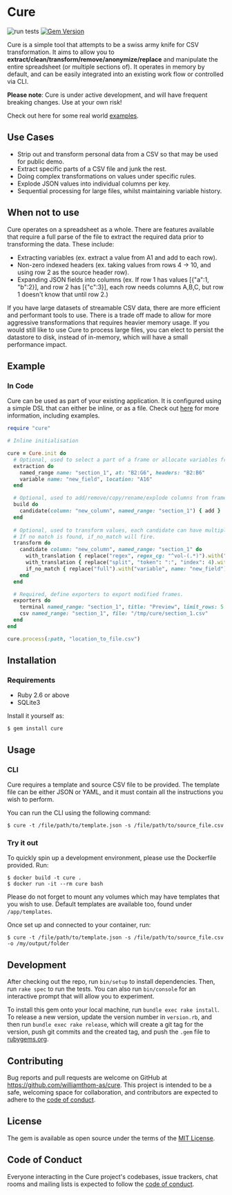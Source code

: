 # Cure

![run tests](https://github.com/williamthom-as/cure/actions/workflows/rspec.yml/badge.svg)
[![Gem Version](https://badge.fury.io/rb/cure.svg)](https://badge.fury.io/rb/cure)

Cure is a simple tool that attempts to be a swiss army knife for CSV transformation.
It aims to allow you to **extract/clean/transform/remove/anonymize/replace** and manipulate the entire 
spreadsheet (or multiple sections of). It operates in memory by default, and can be easily integrated into an 
existing work flow or controlled via CLI.

**Please note**: Cure is under active development, and will have frequent breaking changes. Use at your own risk!

Check out here for some real world [examples](docs/examples/examples.md).

## Use Cases

- Strip out and transform personal data from a CSV so that may be used for public demo.
- Extract specific parts of a CSV file and junk the rest.
- Doing complex transformations on values under specific rules.
- Explode JSON values into individual columns per key.
- Sequential processing for large files, whilst maintaining variable history.

## When not to use

Cure operates on a spreadsheet as a whole. There are features available that require a full parse of the file to extract
the required data prior to transforming the data. These include:
  - Extracting variables (ex. extract a value from A1 and add to each row).
  - Non-zero indexed headers (ex. taking values from rows 4 -> 10, and using row 2 as the source header row).
  - Expanding JSON fields into columns (ex. If row 1 has values [{"a":1, "b":2}], and row 2 has [{"c":3}], each
row needs columns A,B,C, but row 1 doesn't know that until row 2.)

If you have large datasets of streamable CSV data, there are more efficient and performant tools to use. There is a trade
off made to allow for more aggressive transformations that requires heavier memory usage. If you would 
still like to use Cure to process large files, you can elect to persist the datastore to disk, instead of in-memory, 
which will have a small performance impact.

## Example

### In Code
Cure can be used as part of your existing application. It is configured using a simple DSL that can either be inline,
or as a file. Check out [here](docs/README.md) for more information, including examples.

```ruby
require "cure"

# Inline initialisation

cure = Cure.init do
  # Optional, used to select a part of a frame or allocate variables from single cells
  extraction do
    named_range name: "section_1", at: "B2:G6", headers: "B2:B6"
    variable name: "new_field", location: "A16"
  end

  # Optional, used to add/remove/copy/rename/explode columns from frames.
  build do
    candidate(column: "new_column", named_range: "section_1") { add }
  end
  
  # Optional, used to transform values, each candidate can have multiple transforms.
  # If no match is found, if_no_match will fire.
  transform do
    candidate column: "new_column", named_range: "section_1" do
      with_translation { replace("regex", regex_cg: "^vol-(.*)").with("variable", name: "new_field") }
      with_translation { replace("split", "token": ":", "index": 4).with("placeholder", name: "key2") }
      if_no_match { replace("full").with("variable", name: "new_field") }
    end
  end

  # Required, define exporters to export modified frames.
  exporters do
    terminal named_range: "section_1", title: "Preview", limit_rows: 5
    csv named_range: "section_1", file: "/tmp/cure/section_1.csv"
  end
end

cure.process(:path, "location_to_file.csv")
```

## Installation

### Requirements

  - Ruby 2.6 or above
  - SQLite3

Install it yourself as:

    $ gem install cure

## Usage

### CLI
Cure requires a template and source CSV file to be provided.  The template file can be either JSON or YAML, and it must
contain all the instructions you wish to perform.

You can run the CLI using the following command:

    $ cure -t /file/path/to/template.json -s /file/path/to/source_file.csv

### Try it out

To quickly spin up a development environment, please use the Dockerfile provided. Run:

    $ docker build -t cure .
    $ docker run -it --rm cure bash

Please do not forget to mount any volumes which may have templates that you wish to use. Default templates are available too, found under `/app/templates`.

Once set up and connected to your container, run:

    $ cure -t /file/path/to/template.json -s /file/path/to/source_file.csv -o /my/output/folder

## Development

After checking out the repo, run `bin/setup` to install dependencies. Then, run `rake spec` to run the tests. You can also run `bin/console` for an interactive prompt that will allow you to experiment.

To install this gem onto your local machine, run `bundle exec rake install`. To release a new version, update the version number in `version.rb`, and then run `bundle exec rake release`, which will create a git tag for the version, push git commits and the created tag, and push the `.gem` file to [rubygems.org](https://rubygems.org).

## Contributing

Bug reports and pull requests are welcome on GitHub at https://github.com/williamthom-as/cure. This project is intended to be a safe, welcoming space for collaboration, and contributors are expected to adhere to the [code of conduct](https://github.com/[USERNAME]/cure/blob/master/CODE_OF_CONDUCT.md).

## License

The gem is available as open source under the terms of the [MIT License](https://opensource.org/licenses/MIT).

## Code of Conduct

Everyone interacting in the Cure project's codebases, issue trackers, chat rooms and mailing lists is expected to follow the [code of conduct](https://github.com/[USERNAME]/cure/blob/master/CODE_OF_CONDUCT.md).
